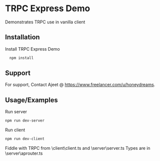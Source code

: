 
# TRPC Express Demo
 Demonstrates TRPC use in vanilla client


## Installation

Install TRPC Express Demo

```bash
  npm install
```
    
## Support

For support, Contact Ajeet @ https://www.freelancer.com/u/honeydreams.



## Usage/Examples

Run server
```bash
npm run dev-server
```

Run client
```bash
npm run dev-client
```

Fiddle with TRPC from \client\client.ts and \server\server.ts
Types are in \server\aprouter.ts